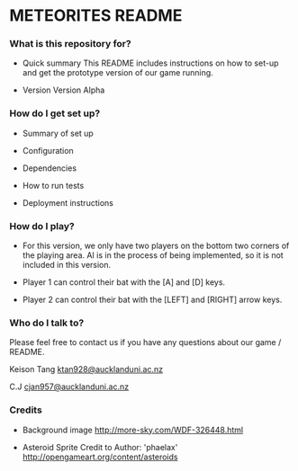 # METEORITES README #

### What is this repository for? ###

* Quick summary
	This README includes instructions on how to set-up and get the prototype 
	version of our game running.
	 
* Version
	Version Alpha

### How do I get set up? ###

* Summary of set up
	

* Configuration


* Dependencies


* How to run tests


* Deployment instructions

### How do I play? ###

* For this version, we only have two players on the bottom two corners of the
  playing area. AI is in the process of being implemented, so it is not included
  in this version.
  
* Player 1 can control their bat with the [A] and [D] keys.
* Player 2 can control their bat with the [LEFT] and [RIGHT] arrow keys.

### Who do I talk to? ###

Please feel free to contact us if you have any questions about our game / README.

Keison Tang
ktan928@aucklanduni.ac.nz

C.J
cjan957@aucklanduni.ac.nz

### Credits ###
* Background image http://more-sky.com/WDF-326448.html

* Asteroid Sprite
Credit to Author: 'phaelax'
http://opengameart.org/content/asteroids
